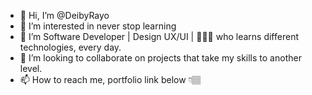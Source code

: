- 👋 Hi, I’m @DeibyRayo
- 👀 I’m interested in never stop learning
- 🌱 I’m Software Developer | Design UX/UI | 🧑🏽‍💻 who learns different technologies, every day.
- 💞️ I’m looking to collaborate on projects that take my skills to another level.
- 📫 How to reach me, portfolio link below 👇🏽

<!---
DeibyRayo/DeibyRayo is a ✨ special ✨ repository because its `README.md` (this file) appears on your GitHub profile.
You can click the Preview link to take a look at your changes.
--->
